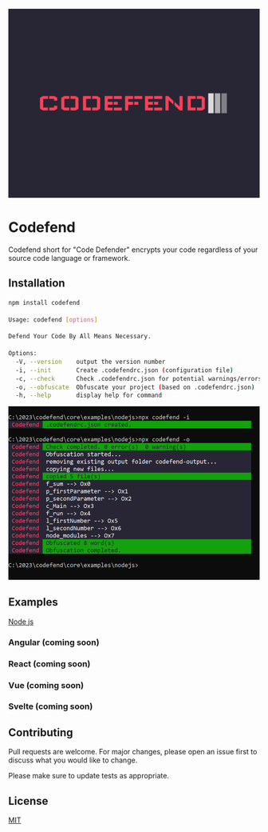 <p align="center">
 <img src="./public/img/logo.png">
</p>

# Codefend

Codefend short for "Code Defender" encrypts your code regardless of your source code language or framework.

## Installation

```bash
npm install codefend

Usage: codefend [options]

Defend Your Code By All Means Necessary.

Options:
  -V, --version    output the version number
  -i, --init       Create .codefendrc.json (configuration file)
  -c, --check      Check .codefendrc.json for potential warnings/errors
  -o, --obfuscate  Obfuscate your project (based on .codefendrc.json)
  -h, --help       display help for command
```

<p align="center">
 <img src="./public/img/npx_example_1.PNG">
</p>

## Examples

[Node js](https://github.com/Codefend/core/tree/main/examples/nodejs)

### Angular (coming soon)

### React (coming soon)

### Vue (coming soon)

### Svelte (coming soon)

## Contributing

Pull requests are welcome. For major changes, please open an issue first to discuss what you would like to change.

Please make sure to update tests as appropriate.

## License

[MIT](https://choosealicense.com/licenses/mit/)
